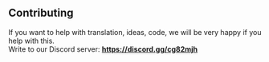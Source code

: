## Contributing
If you want to help with translation, ideas, code, we will be very happy if you help with this.<br>
Write to our Discord server: **https://discord.gg/cg82mjh**
